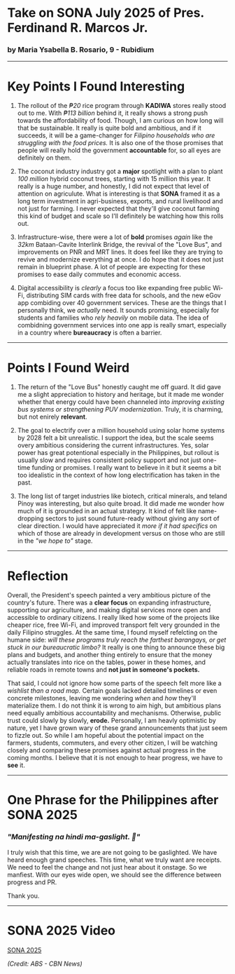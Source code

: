 # Take on SONA July 2025 of Pres. Ferdinand R. Marcos Jr.  
### by Maria Ysabella B. Rosario, 9 - Rubidium

---
# Key Points I Found Interesting

1. The rollout of the *₱20* rice program through **KADIWA** stores really stood out to me. With *₱113 billion* behind it, it really shows a strong push towards the affordability of food. Though, I am curious on how long will that be sustainable. It really is quite bold and ambitious, and if it succeeds, it will be a game-changer for *Filipino households who are struggling with the food prices.* It is also one of the those promises that people will really hold the government **accountable** for, so all eyes are definitely on them.

2. The coconut industry industry got a **major** spotlight with a plan to plant *100 million* hybrid coconut trees, starting with 15 million this year. It really is a huge number, and honestly, I did not expect that level of attention on agriculute. What is interesting is that **SONA** framed it as a long term investment in agri-business, exports, and rural livelihood and not just for farming. I never expected that they'll give coconut farming this kind of budget and scale so I'll definitely be watching how this rolls out.

3. Infrastructure-wise, there were a lot of **bold** promises *again* like the *32km* Bataan-Cavite Interlink Bridge, the revival of the "Love Bus", and improvements on PNR and MRT lines. It does feel like they are trying to revive and modernize everything at once. I do hope that it does not just remain in blueprint phase. A lot of people are expecting for these promises to ease daily commutes and economic access.

4. Digital accessibility is *clearly* a focus too like expanding free public Wi-Fi, distributing SIM cards with free data for schools, and the new eGov app combiding over 40 government services. These are the things that I personally think, we *actually* need. It sounds promising, especially for students and families who *rely heavily* on mobile data. The idea of combidning government services into one app is really smart, especially in a country where **bureaucracy** is often a barrier.

---
# Points I Found Weird

1. The return of the "Love Bus" honestly caught me off guard. It did gave me a slight appreciation to history and heritage, but it made me wonder whether that energy could have been channeled into *improving existing bus systems or strengthening PUV modernization*. Truly, it is charming, but not enirely **relevant**.

2. The goal to electrify over a million household using solar home systems by 2028 felt a bit unrealistic. I support the idea, but the scale seems overy ambitious considering the current infrastructures. Yes, solar power has great potentional especially in the Philippines, but rollout is usually slow and requires consistent policy support and not just one-time funding or promises. I really want to believe in it but it seems a bit too idealistic in the context of how long electrification has taken in the past.

3. The long list of target industries like biotech, critical minerals, and teland Pinoy was interesting, but also quite broad. It did made me wonder how much of it is grounded in an actual strategry. It kind of felt like name-dropping sectors to just sound future-ready without giving any sort of clear direction. I would have appreciated it *more if it had specifics* on which of those are already in development versus on those who are still in the *"we hope to"* stage.

---
# Reflection

Overall, the President's speech painted a very ambitious picture of the country's future. There was a **clear focus** on expanding infrastructure, supporting our agriculture, and making digital services more open and accessible to ordinary citizens. I really liked how some of the projects like cheaper rice, free Wi-Fi, and improved transport felt very grounded in the daily Filipino struggles. At the same time, I found myself refelcting on the humane side: *will these programs truly reach the farthest barangays, or get stuck in our bureaucratic limbo?* It really is one thing to announce these big plans and budgets, and another thing entirely to ensure that the money actually translates into rice on the tables, power in these homes, and reliable roads in remote towns and **not just in someone's pockets.**

That said, I could not ignore how some parts of the speech felt more like a *wishlist than a road map.* Certain goals lacked detailed timelines or even concrete milestones, leaving me wondering *when* and *how* they'll materialize them. I do not think it is wrong to aim high, but ambitious plans need equally ambitious accountability and mechanisms. Otherwise, public trust could slowly by slowly, **erode.** Personally, I am heavly optimistic by nature, yet I have grown wary of these grand announcements that just seem to fizzle out. So while I am hopeful about the potential impact on the farmers, students, commuters, and every other citizen, I will be watching closely and comparing these promises against actual progress in the coming months. I believe that it is not enough to hear progress, we have to **see** it.

---

# One Phrase for the Philippines after SONA 2025

### *"Manifesting na hindi ma-gaslight. 🥰"*

I truly wish that this time, we are are not going to be gaslighted. We have heard enough grand speeches. This time, what we truly want are receipts. We need to feel the change and not just hear about it onstage. So we manfiest. With our eyes wide open, we should see the difference between progress and PR.

Thank you.

---

# SONA 2025 Video

[SONA 2025](https://youtu.be/LPJ8Rkb1uDw?si=H6dMczgDldhe05bM)

*(Credit: ABS - CBN News)*


